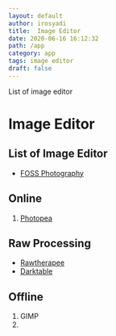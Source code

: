 ```yaml
---
layout: default
author: irosyadi
title:  Image Editor
date: 2020-06-16 16:12:32
path: /app
category: app
tags: image editor
draft: false
---
```


List of image editor

# Image Editor

## List of Image Editor
- [FOSS Photography](https://9bladed.com/post/foss_photography/)

## Online
1. [Photopea](https://www.photopea.com/)


## Raw Processing
- [Rawtherapee](https://rawtherapee.com/)
- [Darktable](https://www.darktable.org/)

## Offline
1. GIMP
2. 